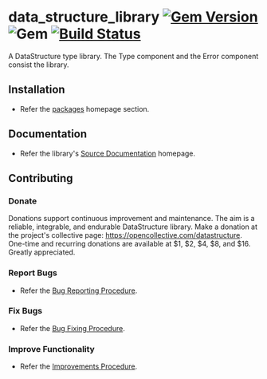# data_structure_library [![Gem Version](https://badge.fury.io/rb/data_structure_library.svg)](https://badge.fury.io/rb/data_structure_library) ![Gem](https://img.shields.io/gem/dt/data_structure_library) [![Build Status](https://travis-ci.com/Diligent-Software-LLC/data_structure_library.svg?branch=master)](https://travis-ci.com/Diligent-Software-LLC/data_structure_library)

A DataStructure type library. The Type component and the Error component consist
 the library.

## Installation

- Refer the [packages](https://docs.diligentsoftware.org/datastructure#packages)
 homepage section.

## Documentation

- Refer the library's 
[Source Documentation](https://docs.diligentsoftware.org/datastructure) 
homepage.

## Contributing

### Donate

Donations support continuous improvement and maintenance. The aim is a reliable,
integrable, and endurable DataStructure library. Make a donation at the 
project's collective page: https://opencollective.com/datastructure. 
One-time and recurring donations are available at $1, $2, $4, $8, and $16. 
Greatly appreciated.

### Report Bugs

- Refer the [Bug Reporting Procedure](https://github.com/Diligent-Software-LLC/data_structure_library/issues/1).

### Fix Bugs

- Refer the [Bug Fixing Procedure](https://github.com/Diligent-Software-LLC/data_structure_library/issues/2).

### Improve Functionality

- Refer the [Improvements Procedure](https://github.com/Diligent-Software-LLC/data_structure_library/issues/3).
